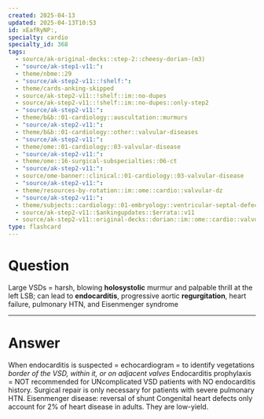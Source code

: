 ```yaml
---
created: 2025-04-13
updated: 2025-04-13T10:53
id: xEafRyNP:,
specialty: cardio
specialty_id: 368
tags:
  - source/ak-original-decks::step-2::cheesy-dorian-(m3)
  - "source/ak-step1-v11:": 
  - theme/nbme::29
  - "source/ak-step2-v11::!shelf:": 
  - theme/cards-anking-skipped
  - source/ak-step2-v11::!shelf::im::no-dupes
  - source/ak-step2-v11::!shelf::im::no-dupes::only-step2
  - "source/ak-step2-v11:": 
  - theme/b&b::01-cardiology::auscultation::murmurs
  - "source/ak-step2-v11:": 
  - theme/b&b::01-cardiology::other::valvular-diseases
  - "source/ak-step2-v11:": 
  - theme/ome::01-cardiology::03-valvular-disease
  - "source/ak-step2-v11:": 
  - theme/ome::16-surgical-subspecialties::06-ct
  - "source/ak-step2-v11:": 
  - source/ome-banner::clinical::01-cardiology::03-valvular-disease
  - "source/ak-step2-v11:": 
  - theme/resources-by-rotation::im::ome::cardio::valvular-dz
  - "source/ak-step2-v11:": 
  - theme/subjects::cardiology::01-embryology::ventricular-septal-defect
  - source/ak-step2-v11::$ankingupdates::$errata::v11
  - source/ak-step2-v11::original-decks::dorian::im::ome::cardio::valvular-dz
type: flashcard
---
```


# Question
Large VSDs = harsh, blowing **holosystolic** murmur and palpable thrill at the left LSB; can lead to **endocarditis**, progressive aortic **regurgitation**, heart failure, pulmonary HTN, and Eisenmenger syndrome

---

# Answer
When endocarditis is suspected = echocardiogram = to identify vegetations *border of the VSD, within it, or on adjacent valves*   Endocarditis prophylaxis = NOT recommended for UNcomplicated VSD patients with NO endocarditis history.    Surgical repair is only necessary for patients with severe pulmonary HTN.   Eisenmenger disease: reversal of shunt  Congenital heart defects only account for 2% of heart disease in adults. They are low-yield.
